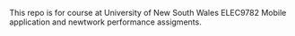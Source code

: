 This repo is for course at University of New South Wales ELEC9782 Mobile application and newtwork performance assigments.
